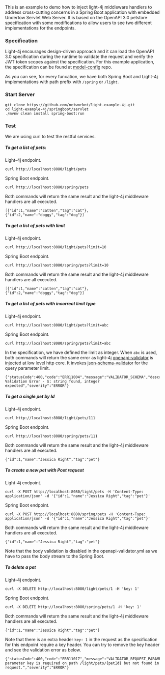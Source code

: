 This is an example to demo how to inject light-4j middleware handlers to address cross-cutting concerns in a Spring Boot application with embedded Undertow Servlet Web Server. It is based on the OpenAPI 3.0 petstore specification with some modifications to allow users to see two different implementations for the endpoints. 

### Specification

Light-4j encourages design-driven approach and it can load the OpenAPI 3.0 specification during the runtime to validate the request and verify the JWT token scopes against the specification. For this example application, the specification can be found at [model-config](https://github.com/networknt/model-config/tree/master/rest/springboot/servlet) repo. 

As you can see, for every funcation, we have both Spring Boot and Light-4j implementations with path prefix with `/spring` or `/light`.

### Start Server

```
git clone https://github.com/networknt/light-example-4j.git
cd light-example-4j/springboot/servlet
./mvnw clean install spring-boot:run
```

### Test

We are using curl to test the restful services. 

##### To get a list of pets:

Light-4j endpoint.

```
curl http://localhost:8080/light/pets
```

Spring Boot endpoint.

```
curl http://localhost:8080/spring/pets
```

Both commands will return the same result and the light-4j middleware handlers are all executed. 

```
[{"id":1,"name":"catten","tag":"cat"},{"id":2,"name":"doggy","tag":"dog"}]
```


##### To get a list of pets with limit

Light-4j endpoint.

```
curl http://localhost:8080/light/pets?limit=10
```

Spring Boot endpoint.

```
curl http://localhost:8080/spring/pets?limit=10
```

Both commands will return the same result and the light-4j middleware handlers are all executed. 

```
[{"id":1,"name":"catten","tag":"cat"},{"id":2,"name":"doggy","tag":"dog"}]
```


##### To get a list of pets with incorrect limit type

Light-4j endpoint.

```
curl http://localhost:8080/light/pets?limit=abc
```

Spring Boot endpoint.

```
curl http://localhost:8080/spring/pets?limit=abc
```

In the specification, we have defined the limit as integer. When `abc` is used, both commands will return the same error as light-4j [openapi-validator](https://doc.networknt.com/style/light-rest-4j/openapi-validator/) is injected at low level http core. It invokes [json-schema-validator](https://github.com/networknt/json-schema-validator) for the query parameter limit.

```
{"statusCode":400,"code":"ERR11004","message":"VALIDATOR_SCHEMA","description":"Schema Validation Error - $: string found, integer expected","severity":"ERROR"}
```

##### To get a single pet by Id

Light-4j endpoint.

```
curl http://localhost:8080/light/pets/111
```

Spring Boot endpoint.

```
curl http://localhost:8080/spring/pets/111
```

Both commands will return the same result and the light-4j middleware handlers are all executed. 

```
{"id":1,"name":"Jessica Right","tag":"pet"}
```

##### To create a new pet with Post request

Light-4j endpoint.

```
curl -X POST http://localhost:8080/light/pets -H 'Content-Type: application/json' -d '{"id":1,"name":"Jessica Right","tag":"pet"}'
```

Spring Boot endpoint.

```
curl -X POST http://localhost:8080/spring/pets -H 'Content-Type: application/json' -d '{"id":1,"name":"Jessica Right","tag":"pet"}'
```

Both commands will return the same result and the light-4j middleware handlers are all executed. 

```
{"id":1,"name":"Jessica Right","tag":"pet"}
```

Note that the body validation is disabled in the openapi-validator.yml as we have to pass the body stream to the Spring Boot. 


##### To delete a pet


Light-4j endpoint.

```
curl -X DELETE http://localhost:8080/light/pets/1 -H 'key: 1'
```

Spring Boot endpoint.

```
curl -X DELETE http://localhost:8080/spring/pets/1 -H 'key: 1'
```

Both commands will return the same result and the light-4j middleware handlers are all executed. 

```
{"id":1,"name":"Jessica Right","tag":"pet"}
```

Note that there is an extra header `key: 1` in the request as the specification for this endpoint require a key header. You can try to remove the key header and see the validation error as below. 

```
{"statusCode":400,"code":"ERR11017","message":"VALIDATOR_REQUEST_PARAMETER_HEADER_MISSING","description":"Header parameter key is required on path /light/pets/{petId} but not found in request.","severity":"ERROR"}
```

